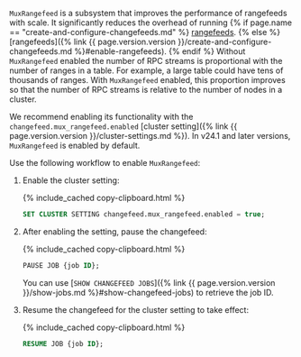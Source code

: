`MuxRangefeed` is a subsystem that improves the performance of rangefeeds with scale. It significantly reduces the overhead of running {% if page.name == "create-and-configure-changefeeds.md" %} [rangefeeds](#enable-rangefeeds). {% else %} [rangefeeds]({% link {{ page.version.version }}/create-and-configure-changefeeds.md %}#enable-rangefeeds). {% endif %} Without `MuxRangefeed` enabled the number of RPC streams is proportional with the number of ranges in a table. For example, a large table could have tens of thousands of ranges. With `MuxRangefeed` enabled, this proportion improves so that the number of RPC streams is relative to the number of nodes in a cluster.

We recommend enabling its functionality with the `changefeed.mux_rangefeed.enabled` [cluster setting]({% link {{ page.version.version }}/cluster-settings.md %}). In v24.1 and later versions, `MuxRangefeed` is enabled by default.

Use the following workflow to enable `MuxRangefeed`:

1. Enable the cluster setting:

    {% include_cached copy-clipboard.html %}
    ~~~ sql
    SET CLUSTER SETTING changefeed.mux_rangefeed.enabled = true;
    ~~~

1. After enabling the setting, pause the changefeed:

    {% include_cached copy-clipboard.html %}
    ~~~ sql
    PAUSE JOB {job ID};
    ~~~

    You can use [`SHOW CHANGEFEED JOBS`]({% link {{ page.version.version }}/show-jobs.md %}#show-changefeed-jobs) to retrieve the job ID.

1. Resume the changefeed for the cluster setting to take effect:

    {% include_cached copy-clipboard.html %}
    ~~~ sql
    RESUME JOB {job ID};
    ~~~